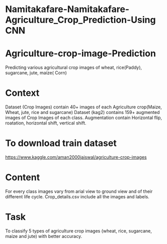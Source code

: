 # Namitakafare-Namitakafare-Agriculture_Crop_Prediction-Using CNN

# Agriculture-crop-image-Prediction
Predicting various agricultural crop images of wheat, rice(Paddy), sugarcane, jute, maize( Corn)


# Context
Dataset (Crop Images) contain 40+ images of each Agriculture crop(Maize, Wheat, jute, rice and sugarcane) Dataset (kag2) contains 159+ augmented images of Crop Images of each class. Augmentation contain Horizontal flip, roatation, horizontal shift, vertical shift.

# To download train dataset
https://www.kaggle.com/aman2000jaiswal/agriculture-crop-images


# Content
For every class images vary from arial view to ground view and of their different life cycle. Crop_details.csv include all the images and labels.


# Task
To classify 5 types of agriculture crop images (wheat, rice, sugarcane, maize and jute) with better accuracy.
